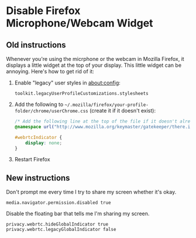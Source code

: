 # Disable Firefox Microphone/Webcam Widget

## Old instructions

Whenever you're using the micrphone or the webcam in Mozilla Firefox, it
displays a little widget at the top of your display. This little widget can be
annoying. Here's how to get rid of it:

1. Enable "legacy" user styles in [about:config](about:config):
   ```
   toolkit.legacyUserProfileCustomizations.stylesheets
   ```
2. Add the following to
   `~/.mozilla/firefox/your-profile-folder/chrome/userChrome.css` (create it if
   it doesn't exist):
   ```css
   /* Add the following line at the top of the file if it doesn't already exist. */
   @namespace url("http://www.mozilla.org/keymaster/gatekeeper/there.is.only.xul");
   
   #webrtcIndicator {
       display: none;
   }
   ```
3. Restart Firefox

## New instructions

Don't prompt me every time I try to share my screen whether it's okay.
```
media.navigator.permission.disabled true
```

Disable the floating bar that tells me I'm sharing my screen.
```
privacy.webrtc.hideGlobalIndicator true
privacy.webrtc.legacyGlobalIndicator false
```
